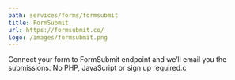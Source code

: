 ```yaml
---
path: services/forms/formsubmit
title: FormSubmit
url: https://formsubmit.co/
logo: /images/formsubmit.png
---
```

Connect your form to FormSubmit endpoint and we’ll email you the submissions. No PHP, JavaScript or sign up required.c